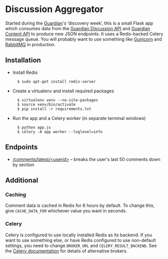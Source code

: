 Discussion Aggregator
=====================

Started during the [Guardian](http://gu.com)'s &lsquo;discovery week&rsquo;, this is a small Flask
app which consumes data from the [Guardian Discussion API](http://discussionapi.guardian.co.uk/discussion-api/docs)
and [Guardian Content API](http://content.guardianapis.com/) to produce new JSON
endpoints. It uses a Redis-backed Celery message queue. You will probably want to
use something like [Gunicorn](http://gunicorn.org/) and [RabbitMQ](http://www.rabbitmq.com/) in production.


Installation
------------

- Install Redis

        $ sudo apt-get install redis-server

- Create a virtualenv and install required packages

        $ virtualenv venv --no-site-packages
        $ source venv/bin/activate
        $ pip install -r requirements.txt

- Run the app and a Celery worker (in separate terminal windows)

        $ python app.js
        $ celery -A app worker --loglevel=info


Endpoints
---------

- [/comments/latest/&lt;userid&gt;](http://localhost:5000/comments/latest/1143370) &ndash; breaks the user's last 50 comments down by section


Additional
----------

### Caching

Comment data is cached in Redis for 6 hours by default. To change this, give
`CACHE_DATA_FOR` whichever value you want in seconds.

### Celery

Celery is configured to use locally installed Redis as its backend. If you want
to use something else, or have Redis configured to use non-default settings, you
need to change `BROKER_URL` and `CELERY_RESULT_BACKEND`. See the [Celery documentation](http://docs.celeryproject.org/en/latest/getting-started/brokers/index.html)
for details of alternative brokers.

